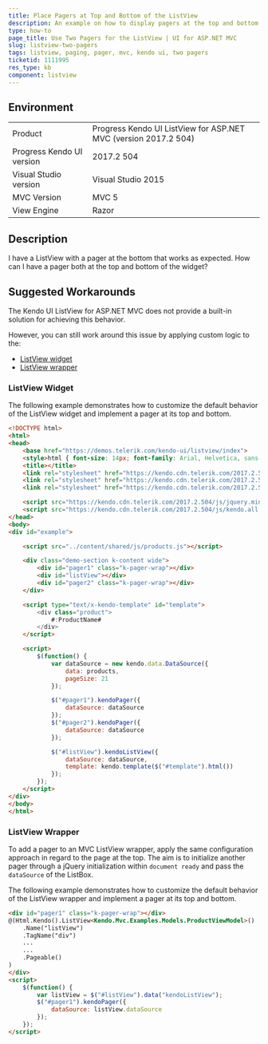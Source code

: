 ```yaml
---
title: Place Pagers at Top and Bottom of the ListView
description: An example on how to display pagers at the top and bottom of a Kendo UI ListView.
type: how-to
page_title: Use Two Pagers for the ListView | UI for ASP.NET MVC
slug: listview-two-pagers
tags: listview, paging, pager, mvc, kendo ui, two pagers
ticketid: 1111995
res_type: kb
component: listview
---
```


## Environment

<table>
 <tr>
  <td>Product</td>
  <td>Progress Kendo UI ListView for ASP.NET MVC (version 2017.2 504)</td>
 </tr>
 <tr>
  <td>Progress Kendo UI version</td>
  <td>2017.2 504</td>
 </tr>
 <tr>
  <td>Visual Studio version</td>
  <td>Visual Studio 2015</td>
 </tr>
 <tr>
  <td>MVC Version</td>
  <td>MVC 5</td>
 </tr>
 <tr>
  <td>View Engine</td>
  <td>Razor</td>
 </tr>
</table>

## Description

I have a ListView with a pager at the bottom that works as expected. How can I have a pager both at the top and bottom of the widget?

## Suggested Workarounds

The Kendo UI ListView for ASP.NET MVC does not provide a built-in solution for achieving this behavior.

However, you can still work around this issue by applying custom logic to the:
* [ListView widget](#listview-widget)
* [ListView wrapper](#listview-wrapper)

### ListView Widget

The following example demonstrates how to customize the default behavior of the ListView widget and implement a pager at its top and bottom.

```html
<!DOCTYPE html>
<html>
<head>
    <base href="https://demos.telerik.com/kendo-ui/listview/index">
    <style>html { font-size: 14px; font-family: Arial, Helvetica, sans-serif; }</style>
    <title></title>
    <link rel="stylesheet" href="https://kendo.cdn.telerik.com/2017.2.504/styles/kendo.common-material.min.css" />
    <link rel="stylesheet" href="https://kendo.cdn.telerik.com/2017.2.504/styles/kendo.material.min.css" />
    <link rel="stylesheet" href="https://kendo.cdn.telerik.com/2017.2.504/styles/kendo.material.mobile.min.css" />

    <script src="https://kendo.cdn.telerik.com/2017.2.504/js/jquery.min.js"></script>
    <script src="https://kendo.cdn.telerik.com/2017.2.504/js/kendo.all.min.js"></script>
</head>
<body>
<div id="example">

    <script src="../content/shared/js/products.js"></script>

    <div class="demo-section k-content wide">
        <div id="pager1" class="k-pager-wrap"></div>
        <div id="listView"></div>
        <div id="pager2" class="k-pager-wrap"></div>
    </div>

    <script type="text/x-kendo-template" id="template">
        <div class="product">
            #:ProductName#
        </div>
    </script>

    <script>
        $(function() {
            var dataSource = new kendo.data.DataSource({
                data: products,
                pageSize: 21
            });

            $("#pager1").kendoPager({
                dataSource: dataSource
            });
          	$("#pager2").kendoPager({
                dataSource: dataSource
            });

            $("#listView").kendoListView({
                dataSource: dataSource,
                template: kendo.template($("#template").html())
            });
        });
    </script>
</div>
</body>
</html>

```

### ListView Wrapper

To add a pager to an MVC ListView wrapper, apply the same configuration approach in regard to the page at the top. The aim is to initialize another pager through a jQuery initialization within `document ready` and pass the `dataSource` of the ListBox.  

The following example demonstrates how to customize the default behavior of the ListView wrapper and implement a pager at its top and bottom.

```html
<div id="pager1" class="k-pager-wrap"></div>
@(Html.Kendo().ListView<Kendo.Mvc.Examples.Models.ProductViewModel>()
    .Name("listView")
    .TagName("div")
    ...
    ...
    .Pageable()
)
</div>
<script>
    $(function() {
        var listView = $("#listView").data("kendoListView");
        $("#pager1").kendoPager({
            dataSource: listView.dataSource
        });
    });
</script>
```
